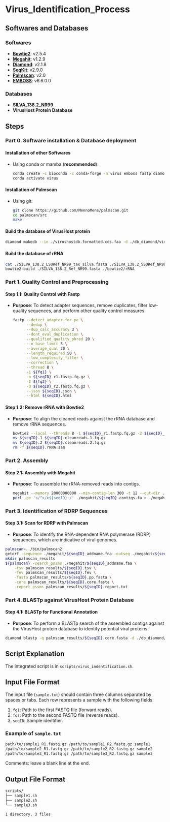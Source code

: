 # Virus_Identification_Process

## Softwares and Databases

### Softwares

- **[Bowtie2](http://bowtie-bio.sourceforge.net/bowtie2/index.shtml)**: v2.5.4 
- **[Megahit](https://github.com/voutcn/megahit)**: v1.2.9 
- **[Diamond](https://www.diamondsearch.org/)**: v2.1.8 
- **[SeqKit](https://bioinf.shenwei.me/seqkit/)**: v2.9.0 
- **[Palmscan](https://github.com/MennoMens/palm)**: v2.0 
- **[EMBOSS](https://emboss.sourceforge.io/)**: v6.6.0.0 
### Databases

- **SILVA_138.2_NR99**
- **VirusHost Protein Database**

## Steps

### Part 0. Software installation & Database deployment

#### Installation of other Softwares

- Using conda or mamba (**recommended**):
  ```bash
  conda create -c bioconda -c conda-forge -n virus emboss fastp diamond seqkit megahit unzip gxx_linux-64 bowtie2 -y
  conda activate virus
  ```

#### Installation of Palmscan

- Using git:
  ```bash
  git clone https://github.com/MennoMens/palmscan.git
  cd palmscan/src
  make
  ```

#### Build the database of VirusHost protein

```bash
diamond makedb --in ./virushostdb.formatted.cds.faa -d ./db_diamond/virushostdb_protein
```

#### Build the database of rRNA

```bash
cat ./SILVA_138.2_LSURef_NR99_tax_silva.fasta ./SILVA_138.2_SSURef_NR99_tax_silva.fasta > SILVA_138.2_Ref_NR99.fasta
bowtie2-build ./SILVA_138.2_Ref_NR99.fasta ./bowtie2/rRNA
```

### Part 1. Quality Control and Preprocessing

#### Step 1.1: Quality Control with Fastp

- **Purpose**: To detect adapter sequences, remove duplicates, filter low-quality sequences, and perform other quality control measures.
  ```bash
  fastp --detect_adapter_for_pe \
        --dedup \
        --dup_calc_accuracy 3 \
        --dont_eval_duplication \
        --qualified_quality_phred 20 \
        --n_base_limit 5 \
        --average_qual 20 \
        --length_required 50 \
        --low_complexity_filter \
        --correction \
        --thread 8 \
        -i ${fq1} \
        -o ${seqID}_r1.fastp.fq.gz \
        -I ${fq2} \
        -O ${seqID}_r2.fastp.fq.gz \
        --json ${seqID}.json \
        --html ${seqID}.html
  ```

#### Step 1.2: Remove rRNA with Bowtie2

- **Purpose**: To align the cleaned reads against the rRNA database and remove rRNA sequences.
  ```bash
  bowtie2 --local --threads 8 -1 ${seqID}_r1.fastp.fq.gz -2 ${seqID}_r2.fastp.fq.gz -x ./bowtie2/rRNA -S ${seqID}.rRNA.sam --un-conc-gz ${seqID}
  mv ${seqID}.1 ${seqID}.cleanreads.1.fq.gz
  mv ${seqID}.2 ${seqID}.cleanreads.2.fq.gz
  rm -f ${seqID}.rRNA.sam
  ```

### Part 2. Assembly

#### Step 2.1: Assembly with Megahit

- **Purpose**: To assemble the rRNA-removed reads into contigs.
  ```bash
  megahit --memory 20000000000 --min-contig-len 300 -t 12 --out-dir ./megahit --out-prefix ${seqID} -1 ${seqID}.cleanreads.1.fq.gz -2 ${seqID}.cleanreads.2.fq.gz
  perl -pe 's/^>/>${seqID}-/' ./megahit/${seqID}.contigs.fa > ./megahit/${seqID}_addname.fna
  ```

### Part 3. Identification of RDRP Sequences

#### Step 3.1: Scan for RDRP with Palmscan

- **Purpose**: To identify the RNA-dependent RNA polymerase (RDRP) sequences, which are indicative of viral genomes.
```bash
palmscan=../bin/palmscan2
getorf -sequence ./megahit/${seqID}_addname.fna -outseq ./megahit/${seqID}_addname.faa -minsize 600
mkdir palmscan_results
${palmscan} -search_pssms ./megahit/${seqID}_addname.faa \
    -tsv palmscan_results/${seqID}.tsv \
    -fev palmscan_results/${seqID}.fev \
    -fasta palmscan_results/${seqID}.pp.fasta \
    -core palmscan_results/${seqID}.core.fasta \
    -report_pssms palmscan_results/${seqID}.report.txt
```

### Part 4. BLASTp against VirusHost Protein Database

#### Step 4.1: BLASTp for Functional Annotation

- **Purpose**: To perform a BLASTp search of the assembled contigs against the VirusHost protein database to identify potential viral proteins.
```bash
diamond blastp -q palmscan_results/${seqID}.core.fasta -d ./db_diamond/virushostdb_protein.dmnd -o blastp_results.txt --evalue 1e-5 --top 5
```

## Script Explanation

The integrated script is in `scripts/virus_indentification.sh`.

## Input File Format

The input file (`sample.txt`) should contain three columns separated by spaces or tabs. Each row represents a sample with the following fields:

1. `fq1`: Path to the first FASTQ file (forward reads).
2. `fq2`: Path to the second FASTQ file (reverse reads).
3. `seqID`: Sample identifier.

### Example of `sample.txt`
```txt
path/to/sample1_R1.fastq.gz /path/to/sample1_R2.fastq.gz sample1
/path/to/sample2_R1.fastq.gz /path/to/sample2_R2.fastq.gz sample2
/path/to/sample3_R1.fastq.gz /path/to/sample3_R2.fastq.gz sample3

```

Comments: leave a blank line at the end.

## Output File Format
```txt
scripts/
├── sample1.sh
├── sample2.sh
└── sample3.sh

1 directory, 3 files

```